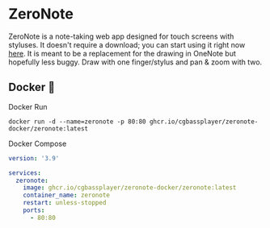 # ZeroNote

ZeroNote is a note-taking web app designed for touch screens with styluses. It doesn't require a download; you can start using it right now [here](https://oscarsaharoy.github.io/zeronote/).
It is meant to be a replacement for the drawing in OneNote but hopefully less buggy.
Draw with one finger/stylus and pan & zoom with two.

## Docker 🐳

Docker Run

```shell
docker run -d --name=zeronote -p 80:80 ghcr.io/cgbassplayer/zeronote-docker/zeronote:latest
```

Docker Compose

```yaml
version: '3.9'

services:
  zeronote:
    image: ghcr.io/cgbassplayer/zeronote-docker/zeronote:latest
    container_name: zeronote
    restart: unless-stopped
    ports:
      - 80:80
```